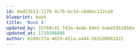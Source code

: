 ```yaml
---
id: 0ad53b13-1170-4c76-bc1d-c6d6ec132ca9
blueprint: book
title: 'Book 4'
updated_by: 15f69c41-fd3a-4eab-b9e5-babe5451050a
updated_at: 1719386886
author: 6100c27a-4829-451a-a444-563108081821
---
```

